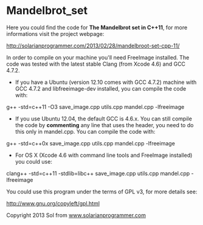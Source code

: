Mandelbrot_set
==============

Here you could find the code for **The Mandelbrot set in C++11**, for more informations visit the project webpage:

http://solarianprogrammer.com/2013/02/28/mandelbroot-set-cpp-11/

In order to compile on your machine you'll need FreeImage installed. The code was tested with the latest stable Clang (from Xcode 4.6) and GCC 4.7.2. 

* If you have a Ubuntu (version 12.10 comes with GCC 4.7.2) machine with GCC 4.7.2 and libfreeimage-dev installed, you can compile the code with:

g++ -std=c++11 -O3 save_image.cpp utils.cpp mandel.cpp -lfreeimage

* If you use Ubuntu 12.04, the default GCC is 4.6.x. You can still compile the code by **commenting** any line that uses the <chrono> header, you need to do this only in mandel.cpp. You can compile the code with:

g++ -std=c++0x save_image.cpp utils.cpp mandel.cpp -lfreeimage

* For OS X (Xcode 4.6 with command line tools and FreeImage installed) you could use:

clang++ -std=c++11 -stdlib=libc++ save_image.cpp utils.cpp mandel.cpp -lfreeimage


You could use this program under the terms of GPL v3, for more details see:

http://www.gnu.org/copyleft/gpl.html

Copyright 2013 Sol from www.solarianprogrammer.com

